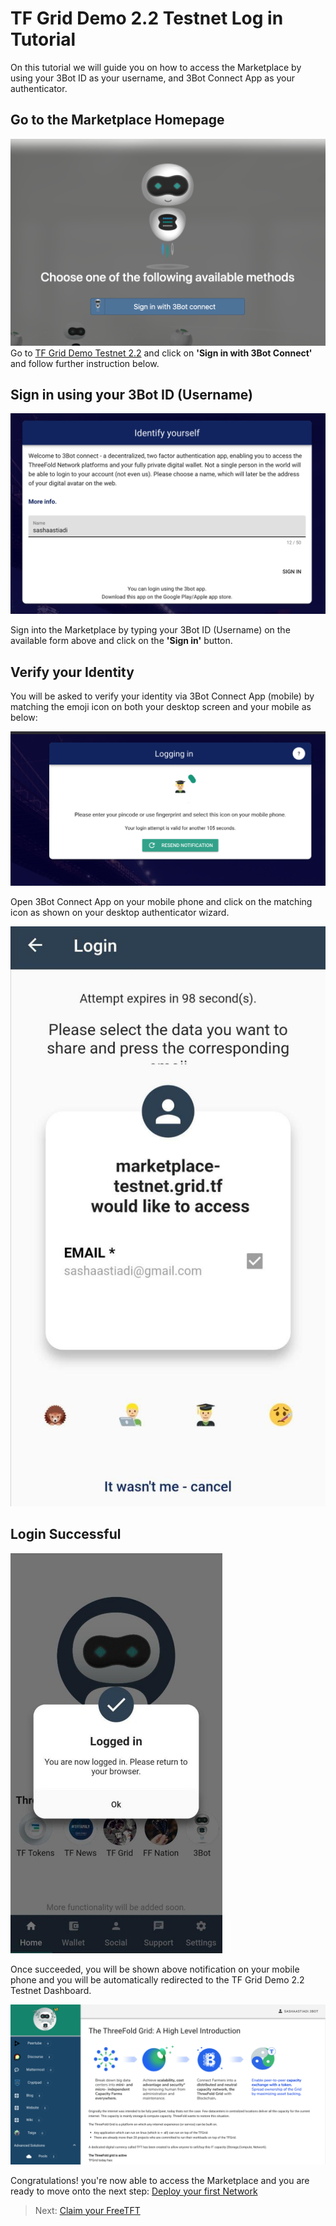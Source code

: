 # TF Grid Demo 2.2 Testnet Log in Tutorial

On this tutorial we will guide you on how to access the Marketplace by using your 3Bot ID as your username, and 3Bot Connect App as your authenticator.


## Go to the Marketplace Homepage

![](./img/login_authenticate.png)
Go to [TF Grid Demo Testnet 2.2](https://marketplace-testnet.grid.tf/) and click on __'Sign in with 3Bot Connect'__ and follow further instruction below.


## Sign in using your 3Bot ID (Username)

![](./img/login_authenticate0.png)

Sign into the Marketplace by typing your 3Bot ID (Username) on the available form above and click on the __'Sign in'__ button.

## Verify your Identity

You will be asked to verify your identity via 3Bot Connect App (mobile) by matching the emoji icon on both your desktop screen and your mobile as below:

![](./img/login_authenticate00.png)

Open 3Bot Connect App on your mobile phone and click on the matching icon as shown on your desktop authenticator wizard.

![](./img/login_authenticate1.png)

## Login Successful

![](./img/login_authenticate2.png)

Once succeeded, you will be shown above notification on your mobile phone and you will be automatically redirected to the TF Grid Demo 2.2 Testnet Dashboard.

![](./img/login_authenticate3.png)

Congratulations! you're now able to access the Marketplace and you are ready to move onto the next step: [Deploy your first Network](getting_started_network.md)

> Next: [Claim your FreeTFT](getting_started_get_tft.md)


